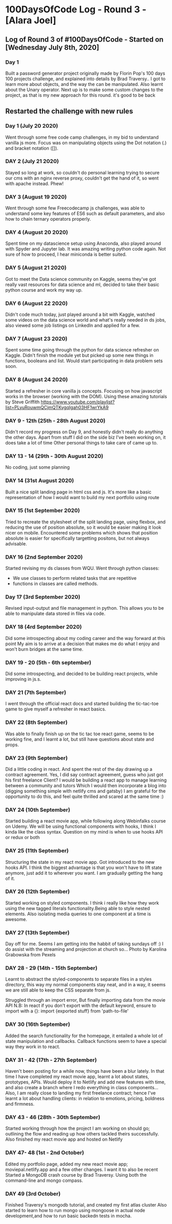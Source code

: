 
# 100DaysOfCode Log - Round 3 - [Alara Joel]
## Log of Round 3 of #100DaysOfCode - Started on [Wednesday July 8th, 2020]

### Day 1
Built a password generator project originally made by Florin Pop's 100 days 100 projects challenge, and explained into details by Brad Traversy..
I got to learn more about objects, and the way the can be manipulated. Also learnt about the Unary operator. 
Next up is to make some custom changes to the project, as that is my new approach for this round. it's good to be back

## Restarted the challenge with new rules

### Day 1 (July 20 2020)
Went through some free code camp challenges, in my bid to understand vanilla js more. Focus was on manipulating objects using the Dot notation (.) and bracket notation ([]).

### DAY 2 (July 21 2020)
Stayed so long at work, so couldn't do personal learning trying to secure our cms with an nginx reverse proxy, couldn't get the hand of it, so went with apache instead. Phew!


### DAY 3 (August 19 2020)

Went through some few Freecodecamp js challenges, was able to understand some key features of ES6 such as default parameters, and also how to chain ternary operators properly.


### DAY 4 (August 20 2020)

Spent time on my datascience setup using Anaconda, also played around with Spyder and Jupyter lab. It was amazing writing python code again.
Not sure of how to proceed, I hear miniconda is better suited.

### DAY 5 (August 21 2020)

Got to meet the Data science community on Kaggle, seems they've got really vast resources for data science and ml, decided to take their basic python course and work my way up. 

### DAY 6 (August 22 2020)

Didn't code much today, just played around a bit with Kaggle, watched some videos on the data science world and what's really needed in ds jobs, also viewed some job listings on LinkedIn and applied for a few.

### DAY 7 (August 23 2020)
Spent some time going through the python for data science refresher on Kaggle. Didn't finish the module yet but picked up some new things in functions, booleans and list. Would start participating in data problem sets soon.

### DAY 8 (August 24 2020)

Started a refresher in core vanilla js concepts. Focusing on how javascript works in the browser (working with the DOM). Using these amazing tutorials by Steve Griffith https://www.youtube.com/playlist?list=PLyuRouwmQCjmQTKvgqIgah03HF1wrYkA9

### DAY 9 - 12th  (25th - 28th August 2020)

Didn't record my progress on Day 9, and honestly didn't really do anything the other days. Apart from stuff I did on the side biz I've been working on, it does take a lot of time
Other personal things to take care of came up to.

### DAY 13 - 14 (29th - 30th August 2020)
No coding, just some planning

### DAY 14 (31st August 2020) 
Built a nice split landing page in html css and js. It's more like a basic representation of how I would want to build my next portfolio using route 

### DAY 15 (1st September 2020)
Tried to recreate the stylesheet of the split landing page, using flexbox, and reducing the use of position absolute, so it would be easier making it look nicer on mobile.
Encountered some problems which shows that position absolute is easier for specifically targetting positons, but not always advisable.

### DAY 16 (2nd September 2020)
Started revising my ds classes from WQU. Went through python classes:
- We use classes to perform related tasks that are repetitive
- functions in classes are called methods.

### Day 17 (3rd September 2020)
Revised input-output and file management in python. This allows you to be able to manipulate data stored in files via code.


### DAY 18 (4rd September 2020)

Did some introspecting about my coding career and the way forward at this point My aim is to arrive at a decision that makes me do what I enjoy and won't burn bridges at the same time.

### DAY 19 - 20 (5th - 6th september)

Did some introspecting, and decided to be building react projects, while improving in js.s. 


### DAY 21 (7th September)

I went through the official react docs and started building the tic-tac-toe game to give myself a refresher in react basics.


### DAY 22 (8th September)

Was able to finally finish up on the tic tac toe react game, seems to be working fine, and I learnt a lot, but still have questions about state and props.


### DAY 23 (9th September)

Did a little coding in react. And spent the rest of the day drawing up a contract agreement. Yes, I did say contract agreement, guess who just got his first freelance Client? I would be building a react app to manage learning between a community  and tutors  Which I would then incorporate a blog into (digging something simple with netlify cms and gatsby)  I am grateful for the opportunity to do this, and feel quite thrilled and scared at the same time :)

### DAY 24 (10th September)

Started building a react movie app, while following along Webinfalks course on Udemy. We will be using functional components with hooks, I think I kinda like the class syntax. 
Question on my mind is when to use hooks API or redux or both


### DAY 25 (11th September)

Structuring the state in my react movie app. Got introduced to the new hooks API. I think the biggest advantage is that you won't have to lift state anymore, just add it to wherever you want. I am gradually getting the hang of it.

### DAY 26 (12th September)

Started working on styled components. I think i really like how they work using the new tagged literals functionality.Being able to style nested elements. Also isolating media queries to one component at a time is awesome.





### DAY 27 (13th September)

Day off for me. Seems I am getting into the habbit of taking sundays off :) I do assist with the streaming and projection at church so...
Photo by Karolina Grabowska from Pexels

### DAY 28 - 29 (14th - 15th September)

 Learnt to abstract the styled-components to separate files in a styles directory, this way my normal components stay neat, and in a way, it seems we are still able to keep the CSS separate from js.

Struggled through an import error, But finally importing data from the movie API
N.B: In react if you don't export with the  default keyword, ensure to import with a {}: import {exported stuff} from 'path-to-file' 


### DAY 30 (16th September)
 
Added the search functionality for the homepage, it entailed a whole lot of state manipulation and callbacks. Callback functions seem to have a special way they work in to react.
 
 
 ### DAY 31 - 42 (17th - 27th September)
 Haven't been posting for a while now, things have been a blur lately. In that time I have completed my react movie app, learnt a lot about states, prototypes, APIs. Would deploy it to Netlify and add new features with time, and also create a branch where I redo everything in class components... Also, I am really close to landing my first freelance contract; hence I've learnt a lot about handling clients: in relation to emotions, pricing, boldness and firmness.
 
 
 ### DAY 43 - 46 (28th  - 30th September)
 
  Started working through how the project I am working on should go; outlining the flow and reading up how others tackled theirs successfully.
 Also finished my react movie app and hosted on Netlify
 
 
 ### DAY 47- 48 (1st - 2nd October)
 
 Edited my portfolio page, added my new react movie app;
moviepal.netlify.app
 and a few other changes. I want it to also be recent
 Started a MongoDB crash course by Brad Traversy. Using both the command-line and mongo compass.  

 ### DAY 49 (3rd October)
 
 Finished Traversy's mongodb tutorial, and created my first atlas cluster
 Also started to learn how to run mongo using mongoose in actual node development,and how to run basic backedn tests in mocha.
 
 
 
